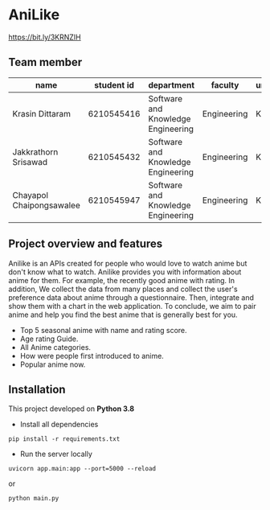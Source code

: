 # AniLike

https://bit.ly/3KRNZIH

## Team member

| name                     | student id | department                         | faculty     | university |
| ------------------------ | ---------- | ---------------------------------- | ----------- | ---------- |
| Krasin Dittaram          | 6210545416 | Software and Knowledge Engineering | Engineering | Kasetsart  |
| Jakkrathorn Srisawad     | 6210545432 | Software and Knowledge Engineering | Engineering | Kasetsart  |
| Chayapol Chaipongsawalee | 6210545947 | Software and Knowledge Engineering | Engineering | Kasetsart  |

## Project overview and features

Anilike is an APIs created for people who would love to watch anime but don't know what to watch. Anilike provides you with information about anime for them. For example, the recently good anime with rating. In addition, We collect the data from many places and collect the user's preference data about anime through a questionnaire. Then, integrate and show them with a chart in the web application. To conclude, we aim to pair anime and help you find the best anime that is generally best for you.


- Top 5 seasonal anime with name and rating score.
- Age rating Guide.
- All Anime categories.
- How were people first introduced to anime.
- Popular anime now.

## Installation

This project developed on **Python 3.8**

- Install all dependencies

```
pip install -r requirements.txt
```

- Run the server locally

```
uvicorn app.main:app --port=5000 --reload
```

or

```
python main.py
```
